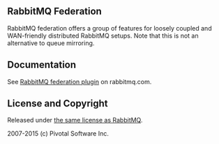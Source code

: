 ## RabbitMQ Federation

RabbitMQ federation offers a group of features for loosely
coupled and WAN-friendly distributed RabbitMQ setups. Note that
this is not an alternative to queue mirroring.


## Documentation        

See [RabbitMQ federation plugin](http://www.rabbitmq.com/federation.html) on rabbitmq.com.


## License and Copyright

Released under [the same license as RabbitMQ](https://www.rabbitmq.com/mpl.html).

2007-2015 (c) Pivotal Software Inc.

